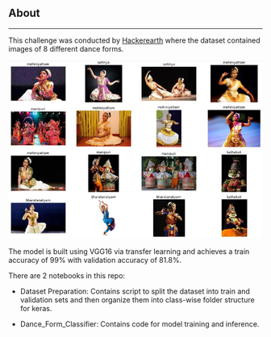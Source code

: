 ## About
---
This challenge was conducted by [Hackerearth](https://www.hackerearth.com/challenges/competitive/hackerearth-deep-learning-challenge-identify-dance-form/) where the dataset contained images of 8 different dance forms.

![Dance Forms](sample.jpg)



The model is built using VGG16 via transfer learning and achieves a train accuracy of 99% with validation accuracy of 81.8%.


There are 2 notebooks in this repo:

- Dataset Preparation: Contains script to split the dataset into train and validation sets and then organize them into class-wise folder structure for keras.

- Dance_Form_Classifier: Contains code for model training and inference.   
